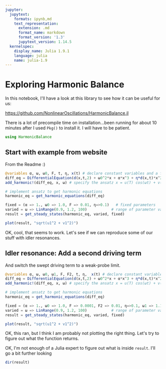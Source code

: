 ```yaml
---
jupyter:
  jupytext:
    formats: ipynb,md
    text_representation:
      extension: .md
      format_name: markdown
      format_version: '1.3'
      jupytext_version: 1.14.5
  kernelspec:
    display_name: Julia 1.9.1
    language: julia
    name: julia-1.9
---
```


# Exploring Harmonic Balance

In this notebook, I'll have a look at this library to see how it can be useful for us:

https://github.com/NonlinearOscillations/HarmonicBalance.jl



There is a lot of precompile time on installation...been running for about 10 minutes after I used `Pkg()` to install it. I will have to be patient. 

```julia
using HarmonicBalance
```

## Start with example from website

From the Readme :)

```julia
@variables α, ω, ω0, F, t, η, x(t) # declare constant variables and a function x(t)
diff_eq = DifferentialEquation(d(x,t,2) + ω0^2*x + α*x^3 + η*d(x,t)*x^2 ~ F*cos(ω*t), x)
add_harmonic!(diff_eq, x, ω) # specify the ansatz x = u(T) cos(ωt) + v(T) sin(ωt)

# implement ansatz to get harmonic equations
harmonic_eq = get_harmonic_equations(diff_eq)

fixed = (α => 1., ω0 => 1.0, F => 0.01, η=>0.1)   # fixed parameters
varied = ω => LinRange(0.9, 1.2, 100)           # range of parameter values
result = get_steady_states(harmonic_eq, varied, fixed)
```

```julia
plot(result, "sqrt(u1^2 + v1^2)")
```

OK, cool, that seems to work. Let's see if we can reproduce some of our stuff with idler resonances. 


## Idler resonance: Add a second driving term

And switch the swept driving term to a weak-probe limit. 

```julia
@variables α, ω, ω0, ω1, F, F2, t, η,  x(t) # declare constant variables and a function x(t)
diff_eq = DifferentialEquation(d(x,t,2) + ω0^2*x + α*x^3 + η*d(x,t)*x^2 ~ F*cos(ω*t) - F2*cos(1.1*ω1*t), x)
add_harmonic!(diff_eq, x, ω) # specify the ansatz x = u(T) cos(ωt) + v(T) sin(ωt)

# implement ansatz to get harmonic equations
harmonic_eq = get_harmonic_equations(diff_eq)

fixed = (α => 1., ω0 => 1.0, F => 0.0001, F2 => 0.01, η=>0.1, ω1 => 1.1 )   # fixed parameters
varied = ω => LinRange(0.9, 1.2, 100)           # range of parameter values
result = get_steady_states(harmonic_eq, varied, fixed)
```

```julia
plot(result, "sqrt(u1^2 + v1^2)")
```

OK, this ran, but I think I am probably not plotting the right thing. Let's try to figure out what the function returns. 

OK, I'm not enough of a Julia expert to figure out what is inside `result`. I'll go a bit further looking 

```julia
dir(result)
```

```julia

```
